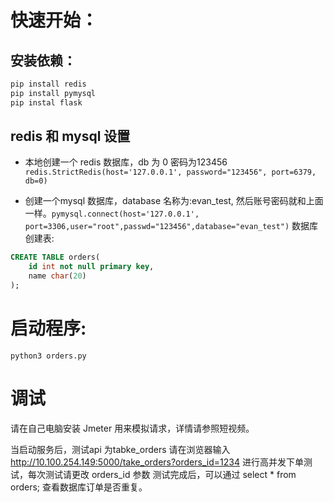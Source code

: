 
# 快速开始：

## 安装依赖：
```sh
pip install redis
pip install pymysql
pip instal flask
```

## redis 和 mysql  设置

* 本地创建一个 redis 数据库，db 为 0  密码为123456 `redis.StrictRedis(host='127.0.0.1', password="123456", port=6379, db=0)`

* 创建一个mysql 数据库，database 名称为:evan_test,  然后账号密码就和上面一样。`pymysql.connect(host='127.0.0.1', port=3306,user="root",passwd="123456",database="evan_test")`
数据库创建表:
```sql
CREATE TABLE orders(
    id int not null primary key,
    name char(20)
);
```

# 启动程序:
 `python3 orders.py`



# 调试
请在自己电脑安装 Jmeter 用来模拟请求，详情请参照短视频。

当启动服务后，测试api 为tabke_orders 
请在浏览器输入 http://10.100.254.149:5000/take_orders?orders_id=1234
进行高并发下单测试，每次测试请更改 orders_id 参数
测试完成后，可以通过 select * from orders; 查看数据库订单是否重复。

